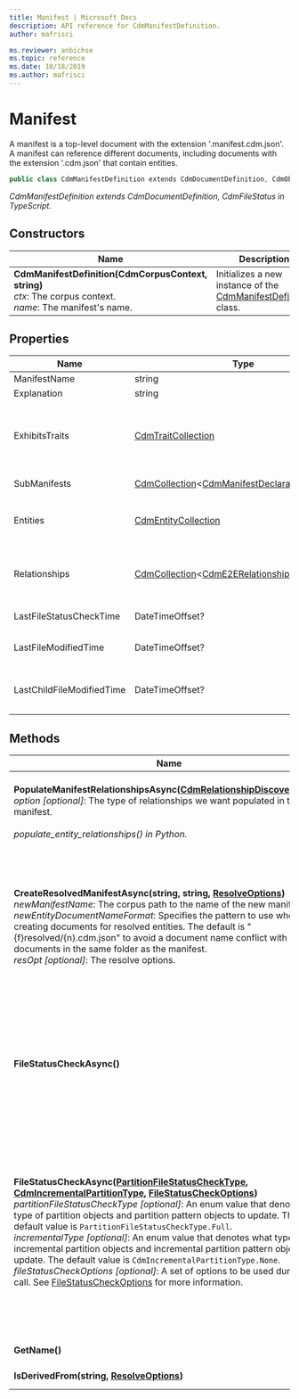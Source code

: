 ```yaml
---
title: Manifest | Microsoft Docs
description: API reference for CdmManifestDefinition.
author: mafrisci

ms.reviewer: anbichse
ms.topic: reference 
ms.date: 10/18/2019
ms.author: mafrisci
---
```


# Manifest

A manifest is a top-level document with the extension '.manifest.cdm.json'. A manifest can reference different documents, including documents with the extension '.cdm.json' that contain entities.

```csharp
public class CdmManifestDefinition extends CdmDocumentDefinition, CdmObjectDefinition, CdmFileStatus
```
*CdmManifestDefinition extends CdmDocumentDefinition, CdmFileStatus in TypeScript.*

## Constructors

|Name|Description|
|---|---|
|**CdmManifestDefinition(CdmCorpusContext, string)**<br/>*ctx*: The corpus context.<br/>*name*: The manifest's name.<br/>|Initializes a new instance of the [CdmManifestDefinition](manifest.md) class.|

## Properties

|Name|Type|Description|
|---|---|---|
|ManifestName|string|The manifest's name.|
|Explanation|string|The manifest's explanation.|
|ExhibitsTraits|[CdmTraitCollection](traitcollection.md)|The collection of trait references that provide detailed meanings, semantics, usage parameters, or other application specific metadata.|
|SubManifests|[CdmCollection](collection.md)\<[CdmManifestDeclarationDefinition](manifestdeclaration.md)>|The collection of sub-manifests.|
|Entities|[CdmEntityCollection](entitycollection.md)|The entities declared in the manifest (can only be [LocalEntityDeclaration](localentitydeclaration.md) or [ReferencedEntityDeclaration](referencedentitydeclaration.md)).|
|Relationships|[CdmCollection](collection.md)\<[CdmE2ERelationship](e2erelationship.md)>|The collection of references that exist where either the outgoing entity or the incoming entity is defined in this folder.|
|LastFileStatusCheckTime|DateTimeOffset?|The last time the modified time was checked for this file.|
|LastFileModifiedTime|DateTimeOffset?|The last time this file was modified according to the object model.|
|LastChildFileModifiedTime|DateTimeOffset?|The greatest last time reported by any of the children objects about their file status check times.|

## Methods
|Name|Description|Return Type|SDK|
|---|---|---|---|
|**PopulateManifestRelationshipsAsync([CdmRelationshipDiscoveryStyle](relationshipdiscoverystyle.md))**<br/>*option [optional]*: The type of relationships we want populated in the manifest.<br/><br/>*populate_entity_relationships() in Python.*|Populates the relationships that the entities in the current manifest are involved in. This function is used to pre-calculate relationships that lead to optimizations during the resolution process.|Task|1.0|
|**CreateResolvedManifestAsync(string, string, [ResolveOptions](../utilities/resolveoptions.md))**<br />*newManifestName*: The corpus path to the name of the new manifest. <br/>*newEntityDocumentNameFormat*:  Specifies the pattern to use when creating documents for resolved entities. The default is "\{f}resolved/\{n}.cdm.json" to avoid a document name conflict with documents in the same folder as the manifest.<br/>*resOpt [optional]*: The resolve options.</br>|Creates a resolved copy of the manifest. Every instance of the string \{n} from the argument is replaced with the entity name from the source manifest. Every instance of the string \{f} is replaced with the folder path from the source manifest to the source entity (if there's one that's possible as a relative location, else nothing). A manifest with all the entities resolved is returned.|Task\<[CdmManifestDefinition](manifest.md)>|1.0|
|**FileStatusCheckAsync()**|Updates the object and its children, if any, with the current time. Note that if there were any changes done on the manifest object prior to this call, and the file has been updated and the last modification timestamps don't match, the manifest will then be reloaded from file causing all prior changes to be lost.|Task|1.0|
|**FileStatusCheckAsync([PartitionFileStatusCheckType](partitionfilestatuscheckType.md), [CdmIncrementalPartitionType](cdmincrementalpartitiontype.md), [FileStatusCheckOptions](../utilities/filestatuscheckoptions.md))**<br/>*partitionFileStatusCheckType [optional]*: An enum value that denotes the type of partition objects and partition pattern objects to update. The default value is `PartitionFileStatusCheckType.Full`. <br/>*incrementalType [optional]*: An enum value that denotes what type of incremental partition objects and incremental partition pattern objects to update. The default value is `CdmIncrementalPartitionType.None`.<br/>*fileStatusCheckOptions [optional]*: A set of options to be used during this call. See [FileStatusCheckOptions](../utilities/filestatuscheckoptions.md) for more information.|Updates the object and its children, if any, with the current time. `PartitionFileStatusCheckType` and `CdmIncrementalPartitionType` allow users to have better control of which data partition or/and data partition pattern updates should be performed. Note that if there were any changes done on the manifest object prior to this call, and the file has been updated and the last modification timestamps don't match, the manifest will then be reloaded from file causing all prior changes to be lost.|Task|1.6|
|**GetName()**|See [CdmObjectDefinition.GetName()](cdmobjectdefinition.md#methods).|string|1.0|
|**IsDerivedFrom(string, [ResolveOptions](../utilities/resolveoptions.md))**|See [CdmObject.IsDerivedFrom(...)](cdmobject.md#methods).|bool|1.0|
